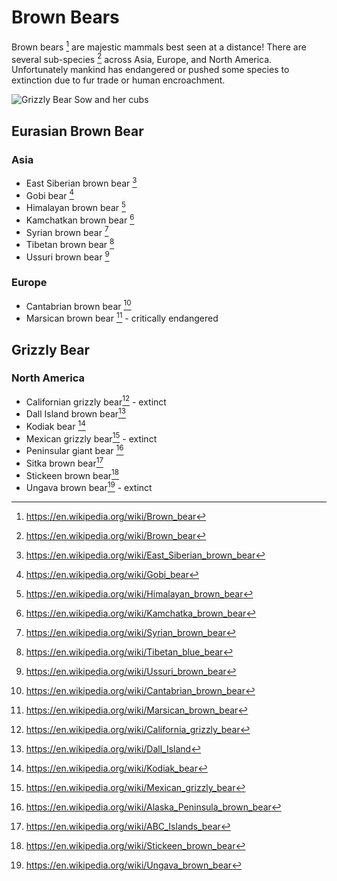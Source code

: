 # Brown Bears

Brown bears [^brn_bear] are majestic mammals best seen at a distance!
There are several sub-species [^brn_bear] across Asia, Europe, and North America. Unfortunately mankind has endangered or pushed some species to extinction due to fur trade or human encroachment.

![Grizzly Bear Sow and her cubs](https://upload.wikimedia.org/wikipedia/commons/thumb/d/d7/Grizzly_Bear-_Sow_and_cubs_%285728173840%29.jpg/320px-Grizzly_Bear-_Sow_and_cubs_%285728173840%29.jpg "Grizzly Bear Sow and her cubs")

## Eurasian Brown Bear

### Asia

* East Siberian brown bear [^e_sib]
* Gobi bear [^gobi]
* Himalayan brown bear [^hima]
* Kamchatkan brown bear [^kamch]
* Syrian brown bear [^syr]
* Tibetan brown bear [^tib]
* Ussuri brown bear [^ussuri]

### Europe

* Cantabrian brown bear [^cant_bear]
* Marsican brown bear [^mars_bear] - critically endangered

## Grizzly Bear

### North America

* Californian grizzly bear[^cali] - extinct
* Dall Island brown bear[^dall]
* Kodiak bear [^kodiak]
* Mexican grizzly bear[^mex] - extinct
* Peninsular giant bear [^pgb]
* Sitka brown bear[^sitka]
* Stickeen brown bear[^stick]
* Ungava brown bear[^ungava] - extinct

[^kamch]:https://en.wikipedia.org/wiki/Kamchatka_brown_bear
[^brn_bear]:https://en.wikipedia.org/wiki/Brown_bear
[^tib]:https://en.wikipedia.org/wiki/Tibetan_blue_bear
[^syr]:https://en.wikipedia.org/wiki/Syrian_brown_bear
[^cant_bear]: https://en.wikipedia.org/wiki/Cantabrian_brown_bear
[^e_sib]: https://en.wikipedia.org/wiki/East_Siberian_brown_bear
[^hima]: https://en.wikipedia.org/wiki/Himalayan_brown_bear
[^mars_bear]: https://en.wikipedia.org/wiki/Marsican_brown_bear
[^gobi]: https://en.wikipedia.org/wiki/Gobi_bear
[^ussuri]: https://en.wikipedia.org/wiki/Ussuri_brown_bear
[^ungava]: https://en.wikipedia.org/wiki/Ungava_brown_bear
[^stick]: https://en.wikipedia.org/wiki/Stickeen_brown_bear
[^sitka]: https://en.wikipedia.org/wiki/ABC_Islands_bear
[^pgb]: https://en.wikipedia.org/wiki/Alaska_Peninsula_brown_bear
[^mex]: https://en.wikipedia.org/wiki/Mexican_grizzly_bear
[^cali]: https://en.wikipedia.org/wiki/California_grizzly_bear
[^kodiak]: https://en.wikipedia.org/wiki/Kodiak_bear
[^dall]: https://en.wikipedia.org/wiki/Dall_Island
